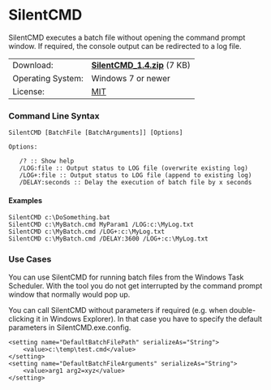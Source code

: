 # SilentCMD

SilentCMD executes a batch file without opening the command prompt window. If required, the console output can be redirected to a log file.

<table>
<tr><td>Download:</td><td><a href="[https://github.com/user-attachments/files/16182734/SilentCMD.zip](https://github.com/DrFredman/SilentCMD/releases/tag/v1.4/SilentCMD.zip)"><strong>SilentCMD_1.4.zip</strong></a> (7 KB)</td></tr>
<tr><td>Operating System:</td><td>Windows 7 or newer</td></tr>
<tr><td>License:</td><td><a href="/LICENSE?raw=true">MIT</a></td></tr>
</table>

### Command Line Syntax
```
SilentCMD [BatchFile [BatchArguments]] [Options]

Options:

   /? :: Show help
   /LOG:file :: Output status to LOG file (overwrite existing log)
   /LOG+:file :: Output status to LOG file (append to existing log)
   /DELAY:seconds :: Delay the execution of batch file by x seconds
```

#### Examples

```
SilentCMD c:\DoSomething.bat
SilentCMD c:\MyBatch.cmd MyParam1 /LOG:c:\MyLog.txt
SilentCMD c:\MyBatch.cmd /LOG+:c:\MyLog.txt
SilentCMD c:\MyBatch.cmd /DELAY:3600 /LOG+:c:\MyLog.txt
```

### Use Cases

You can use SilentCMD for running batch files from the Windows Task Scheduler. With the tool you do not get interrupted by the command prompt window that normally would pop up.

You can call SilentCMD without parameters if required (e.g. when double-clicking it in Windows Explorer). In that case you have to specify the default parameters in SilentCMD.exe.config.

```
<setting name="DefaultBatchFilePath" serializeAs="String">
    <value>c:\temp\test.cmd</value>
</setting>
<setting name="DefaultBatchFileArguments" serializeAs="String">
    <value>arg1 arg2=xyz</value>
</setting>
```

